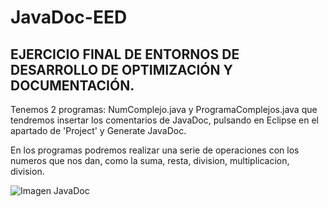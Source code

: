 # JavaDoc-EED
## EJERCICIO FINAL DE ENTORNOS DE DESARROLLO DE OPTIMIZACIÓN Y DOCUMENTACIÓN.

 Tenemos 2 programas: NumComplejo.java y ProgramaComplejos.java que tendremos insertar los comentarios de JavaDoc, pulsando en Eclipse en el apartado de 'Project' y Generate JavaDoc.
 
 En los programas podremos realizar una serie de operaciones con los numeros que nos dan, como la suma, resta, division, multiplicacion, division.
 
![Imagen JavaDoc](https://imgur.com/yDwihrF)
